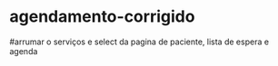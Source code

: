 # agendamento-corrigido
#arrumar o serviços e select da pagina de paciente, lista de espera e agenda
